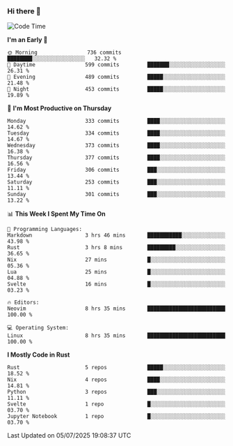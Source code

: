 ### Hi there 👋
<!--START_SECTION:waka-->
![Code Time](http://img.shields.io/badge/Code%20Time-712%20hrs%2041%20mins-blue)

**I'm an Early 🐤** 

```text
🌞 Morning                736 commits         ████████░░░░░░░░░░░░░░░░░   32.32 % 
🌆 Daytime                599 commits         ███████░░░░░░░░░░░░░░░░░░   26.31 % 
🌃 Evening                489 commits         █████░░░░░░░░░░░░░░░░░░░░   21.48 % 
🌙 Night                  453 commits         █████░░░░░░░░░░░░░░░░░░░░   19.89 % 
```
📅 **I'm Most Productive on Thursday** 

```text
Monday                   333 commits         ████░░░░░░░░░░░░░░░░░░░░░   14.62 % 
Tuesday                  334 commits         ████░░░░░░░░░░░░░░░░░░░░░   14.67 % 
Wednesday                373 commits         ████░░░░░░░░░░░░░░░░░░░░░   16.38 % 
Thursday                 377 commits         ████░░░░░░░░░░░░░░░░░░░░░   16.56 % 
Friday                   306 commits         ███░░░░░░░░░░░░░░░░░░░░░░   13.44 % 
Saturday                 253 commits         ███░░░░░░░░░░░░░░░░░░░░░░   11.11 % 
Sunday                   301 commits         ███░░░░░░░░░░░░░░░░░░░░░░   13.22 % 
```


📊 **This Week I Spent My Time On** 

```text
💬 Programming Languages: 
Markdown                 3 hrs 46 mins       ███████████░░░░░░░░░░░░░░   43.98 % 
Rust                     3 hrs 8 mins        █████████░░░░░░░░░░░░░░░░   36.65 % 
Nix                      27 mins             █░░░░░░░░░░░░░░░░░░░░░░░░   05.36 % 
Lua                      25 mins             █░░░░░░░░░░░░░░░░░░░░░░░░   04.88 % 
Svelte                   16 mins             █░░░░░░░░░░░░░░░░░░░░░░░░   03.23 % 

🔥 Editors: 
Neovim                   8 hrs 35 mins       █████████████████████████   100.00 % 

💻 Operating System: 
Linux                    8 hrs 35 mins       █████████████████████████   100.00 % 
```

**I Mostly Code in Rust** 

```text
Rust                     5 repos             █████░░░░░░░░░░░░░░░░░░░░   18.52 % 
Nix                      4 repos             ████░░░░░░░░░░░░░░░░░░░░░   14.81 % 
Python                   3 repos             ███░░░░░░░░░░░░░░░░░░░░░░   11.11 % 
Svelte                   1 repo              █░░░░░░░░░░░░░░░░░░░░░░░░   03.70 % 
Jupyter Notebook         1 repo              █░░░░░░░░░░░░░░░░░░░░░░░░   03.70 % 
```




 Last Updated on 05/07/2025 19:08:37 UTC
<!--END_SECTION:waka-->

<!--
**YoganshSharma/YoganshSharma** is a ✨ _special_ ✨ repository because its `README.md` (this file) appears on your GitHub profile.

Here are some ideas to get you started:

- 🔭 I’m currently working on ...
- 🌱 I’m currently learning ...
- 👯 I’m looking to collaborate on ...
- 🤔 I’m looking for help with ...
- 💬 Ask me about ...
- 📫 How to reach me: ...
- 😄 Pronouns: ...
- ⚡ Fun fact: ...
-->
